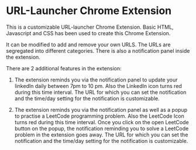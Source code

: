 # URL-Launcher Chrome Extension

This is a customizable URL-launcher Chrome Extension. 
Basic HTML, Javascript and CSS has been used to create this Chrome Extension.

It can be modified to add and remove your own URLS. 
The URLs are segregated into different categories.
There is also a notification panel inside the extension.

There are 2 additional features in the extension:

1. The extension reminds you via the notification panel to update your linkedIn daily between 7pm to 10 pm.
   Also the LinkedIn icon turns red during this time interval. The URL for which you can set the notification and the time/day    setting for the notification is customizable.

2. The extension reminds you via the notification panel as well as a popup to practise a LeetCode programming problem.
   Also the LeetCode Icon turns red during this time interval. Once you click on the open LeetCode button on the popup, the      notification reminding you to solve a LeetCode problem in the extension goes away.
   The URL for which you can set the notification and the time/day setting for the notification is customizable.
   
